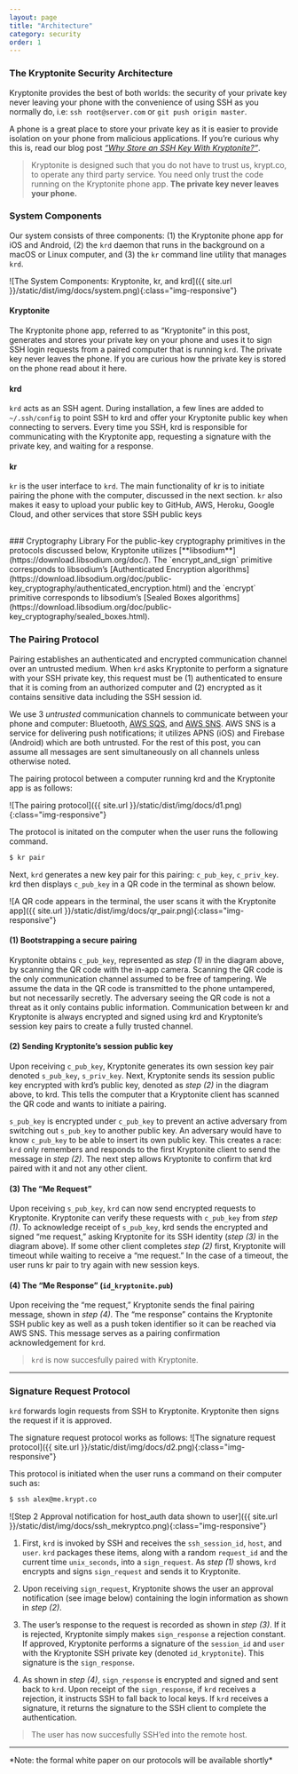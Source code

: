```yaml
---
layout: page
title: "Architecture"
category: security
order: 1
---
```


### The Kryptonite Security Architecture
Kryptonite provides the best of both worlds: the security of your private key never leaving your phone with the convenience of using SSH as you normally do, i.e: `ssh root@server.com` or `git push origin master`. 

A phone is a great place to store your private key as it is easier to provide isolation on your phone from malicious applications. If you’re curious why this is, read our blog post [*“Why Store an SSH Key With Kryptonite?”*](https://blog.krypt.co/why-store-an-ssh-key-with-kryptonite-9f24c1f983d5).

> Kryptonite is designed such that you do not have to trust us, krypt.co, to operate any third party service. You need only trust the code running on the Kryptonite phone app. **The private key never leaves your phone.**

### System Components
Our system consists of three components: (1) the Kryptonite phone app for iOS and Android, (2) the `krd` daemon that runs in the background on a macOS or Linux computer, and (3) the `kr` command line utility that manages `krd`.

![The System Components: Kryptonite, kr, and krd]({{ site.url }}/static/dist/img/docs/system.png){:class="img-responsive"}


#### Kryptonite
The Kryptonite phone app, referred to as “Kryptonite” in this post, generates and stores your private key on your phone and uses it to sign SSH login requests from a paired computer that is running `krd`. The private key never leaves the phone. If you are curious how the private key is stored on the phone read about it here.


#### krd
`krd` acts as an SSH agent. During installation, a few lines are added to `~/.ssh/config` to point SSH to krd and offer your Kryptonite public key when connecting to servers. Every time you SSH, krd is responsible for communicating with the Kryptonite app, requesting a signature with the private key, and waiting for a response.


#### kr
`kr` is the user interface to `krd`. The main functionality of kr is to initiate pairing the phone with the computer, discussed in the next section. `kr` also makes it easy to upload your public key to GitHub, AWS, Heroku, Google Cloud, and other services that store SSH public keys

<br>
### Cryptography Library
For the public-key cryptography primitives in the protocols discussed below, Kryptonite utilizes [**libsodium**](https://download.libsodium.org/doc/). The `encrypt_and_sign` primitive corresponds to libsodium’s [Authenticated Encryption algorithms](https://download.libsodium.org/doc/public-key_cryptography/authenticated_encryption.html) and the `encrypt` primitive corresponds to libsodium’s [Sealed Boxes algorithms](https://download.libsodium.org/doc/public-key_cryptography/sealed_boxes.html).
<br>

### The Pairing Protocol
Pairing establishes an authenticated and encrypted communication channel over an untrusted medium.
When `krd` asks Kryptonite to perform a signature with your SSH private key, this request must be (1) authenticated to ensure that it is coming from an authorized computer and (2) encrypted as it contains sensitive data including the SSH session id.

We use 3 *untrusted* communication channels to communicate between your phone and computer: Bluetooth, [AWS SQS](https://aws.amazon.com/sqs/), and [AWS SNS](https://aws.amazon.com/sns). AWS SNS is a service for delivering push notifications; it utilizes APNS (iOS) and Firebase (Android) which are both untrusted. For the rest of this post, you can assume all messages are sent simultaneously on all channels unless otherwise noted.

The pairing protocol between a computer running krd and the Kryptonite app is as follows:

![The pairing protocol]({{ site.url }}/static/dist/img/docs/d1.png){:class="img-responsive"}

The protocol is initated on the computer when the user runs the following command.

```bash
$ kr pair
```

Next, `krd` generates a new key pair for this pairing: `c_pub_key`, `c_priv_key`. krd then displays `c_pub_key` in a QR code in the terminal as shown below.

![A QR code appears in the terminal, the user scans it with the Kryptonite app]({{ site.url }}/static/dist/img/docs/qr_pair.png){:class="img-responsive"}


#### (1) Bootstrapping a secure pairing
Kryptonite obtains `c_pub_key`, represented as *step (1)* in the diagram above, by scanning the QR code with the in-app camera. Scanning the QR code is the only communication channel assumed to be free of tampering. We assume the data in the QR code is transmitted to the phone untampered, but not necessarily secretly. The adversary seeing the QR code is not a threat as it only contains public information. Communication between kr and Kryptonite is always encrypted and signed using krd and Kryptonite’s session key pairs to create a fully trusted channel.


#### (2) Sending Kryptonite’s session public key
Upon receiving `c_pub_key`, Kryptonite generates its own session key pair denoted `s_pub_key`, `s_priv_key`.
Next, Kryptonite sends its session public key encrypted with krd’s public key, denoted as *step (2)* in the diagram above, to krd. This tells the computer that a Kryptonite client has scanned the QR code and wants to initiate a pairing.

`s_pub_key` is encrypted under `c_pub_key` to prevent an active adversary from switching out `s_pub_key` to another public key. An adversary would have to know `c_pub_key` to be able to insert its own public key. This creates a race: `krd` only remembers and responds to the first Kryptonite client to send the message in *step (2)*. The next step allows Kryptonite to confirm that krd paired with it and not any other client.


#### (3) The “Me Request”
Upon receiving `s_pub_key`, `krd` can now send encrypted requests to Kryptonite. Kryptonite can verify these requests with `c_pub_key` from *step (1)*. To acknowledge receipt of `s_pub_key`, krd sends the encrypted and signed “me request,” asking Kryptonite for its SSH identity (*step (3)* in the diagram above). If some other client completes *step (2)* first, Kryptonite will timeout while waiting to receive a “me request.” In the case of a timeout, the user runs kr pair to try again with new session keys.


#### (4) The “Me Response” (`id_kryptonite.pub`)
Upon receiving the “me request,” Kryptonite sends the final pairing message, shown in *step (4)*. The “me response” contains the Kryptonite SSH public key as well as a push token identifier so it can be reached via AWS SNS. This message serves as a pairing confirmation acknowledgement for `krd`.

> `krd` is now succesfully paired with Kryptonite.

<hr>

### Signature Request Protocol
`krd` forwards login requests from SSH to Kryptonite. Kryptonite then signs the request if it is approved.

The signature request protocol works as follows:
![The signature request protocol]({{ site.url }}/static/dist/img/docs/d2.png){:class="img-responsive"}

This protocol is initiated when the user runs a command on their computer such as:

```bash
$ ssh alex@me.krypt.co
```

![Step 2 Approval notification for host_auth data shown to user]({{ site.url }}/static/dist/img/docs/ssh_mekryptco.png){:class="img-responsive"}

 
1. First, `krd` is invoked by SSH and receives the `ssh_session_id`, `host`, and `user`. `krd` packages these items, along with a random `request_id` and the current time `unix_seconds`, into a `sign_request`. As *step (1)* shows, `krd` encrypts and signs `sign_request` and sends it to Kryptonite.

2. Upon receiving `sign_request`, Kryptonite shows the user an approval notification (see image below) containing the login information as shown in *step (2)*.

3. The user’s response to the request is recorded as shown in *step (3)*. If it is rejected, Kryptonite simply makes `sign_response` a rejection constant. If approved, Kryptonite performs a signature of the `session_id` and `user` with the Kryptonite SSH private key (denoted `id_kryptonite`). This signature is the `sign_response`.

4. As shown in *step (4)*, `sign_response` is encrypted and signed and sent back to `krd`. Upon receipt of the `sign_response`, if `krd` receives a rejection, it instructs SSH to fall back to local keys. If `krd` receives a signature, it returns the signature to the SSH client to complete the authentication.

> The user has now succesfully SSH’ed into the remote host.

<hr>
*Note: the formal white paper on our protocols will be available shortly*


